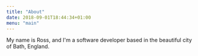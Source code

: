 ```yaml
---
title: "About"
date: 2018-09-01T18:44:34+01:00
menu: "main"
---
```


My name is Ross, and I'm a software developer based in the beautiful city of Bath, England.
